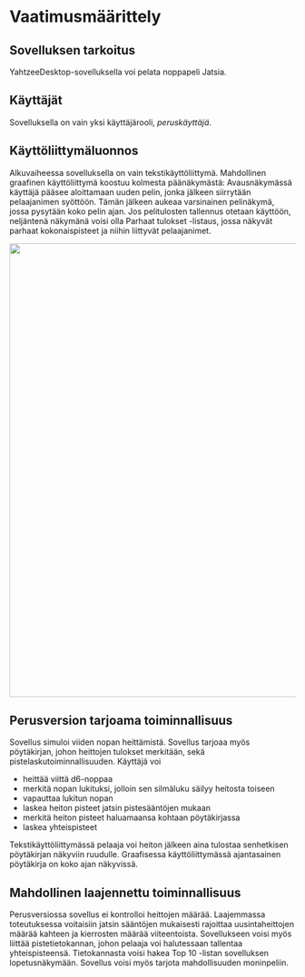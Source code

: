 # Vaatimusmäärittely

## Sovelluksen tarkoitus

YahtzeeDesktop-sovelluksella voi pelata noppapeli Jatsia.

## Käyttäjät

Sovelluksella on vain yksi käyttäjärooli, *peruskäyttäjä*.

## Käyttöliittymäluonnos

Alkuvaiheessa sovelluksella on vain tekstikäyttöliittymä. Mahdollinen graafinen käyttöliittymä koostuu kolmesta päänäkymästä: Avausnäkymässä käyttäjä pääsee aloittamaan uuden pelin, jonka jälkeen siirrytään pelaajanimen syöttöön. Tämän jälkeen aukeaa varsinainen pelinäkymä, jossa pysytään koko pelin ajan. Jos pelitulosten tallennus otetaan käyttöön, neljäntenä näkymänä voisi olla Parhaat tulokset -listaus, jossa näkyvät parhaat kokonaispisteet ja niihin liittyvät pelaajanimet.

<img src="https://github.com/jenkarper/YahtzeeDesktop/blob/master/dokumentaatio/kuvat/gui_luonnos.png" width="800">

## Perusversion tarjoama toiminnallisuus

Sovellus simuloi viiden nopan heittämistä. Sovellus tarjoaa myös pöytäkirjan, johon heittojen tulokset merkitään, sekä pistelaskutoiminnallisuuden. Käyttäjä voi

* heittää viittä d6-noppaa
* merkitä nopan lukituksi, jolloin sen silmäluku säilyy heitosta toiseen
* vapauttaa lukitun nopan
* laskea heiton pisteet jatsin pistesääntöjen mukaan
* merkitä heiton pisteet haluamaansa kohtaan pöytäkirjassa
* laskea yhteispisteet

Tekstikäyttöliittymässä pelaaja voi heiton jälkeen aina tulostaa senhetkisen pöytäkirjan näkyviin ruudulle. Graafisessa käyttöliittymässä ajantasainen pöytäkirja on koko ajan näkyvissä.

## Mahdollinen laajennettu toiminnallisuus

Perusversiossa sovellus ei kontrolloi heittojen määrää. Laajemmassa toteutuksessa voitaisiin jatsin sääntöjen mukaisesti rajoittaa uusintaheittojen määrää kahteen ja kierrosten määrää viiteentoista. Sovellukseen voisi myös liittää pistetietokannan, johon pelaaja voi halutessaan tallentaa yhteispisteensä. Tietokannasta voisi hakea Top 10 -listan sovelluksen lopetusnäkymään. Sovellus voisi myös tarjota mahdollisuuden moninpeliin.
